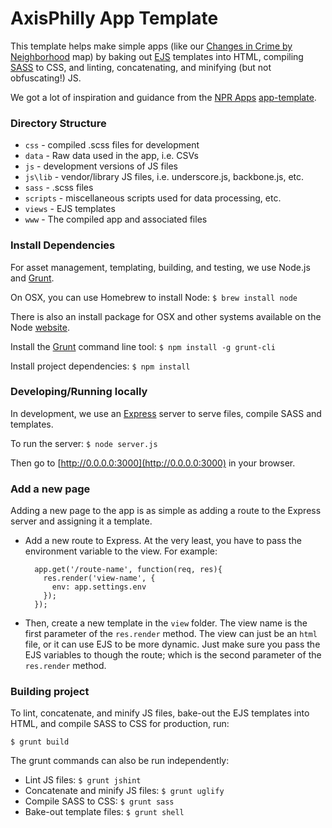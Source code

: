 # AxisPhilly App Template

This template helps make simple apps (like our [Changes in Crime by Neighborhood](http://apps.axisphilly.org/crime-change/) map) by baking out [EJS](https://github.com/visionmedia/ejs) templates into HTML, compiling [SASS](http://sass-lang.com/) to CSS, and linting, concatenating, and minifying (but not obfuscating!) JS.

We got a lot of inspiration and guidance from the [NPR Apps](http://blog.apps.npr.org/) [app-template](https://github.com/nprapps/app-template).

### Directory Structure

- `css` - compiled .scss files for development
- `data` - Raw data used in the app, i.e. CSVs
- `js` - development versions of JS files
- `js\lib` - vendor/library JS files, i.e. underscore.js, backbone.js, etc.
- `sass` - .scss files
- `scripts` -  miscellaneous scripts used for data processing, etc.
- `views` - EJS templates
- `www` - The compiled app and associated files

### Install Dependencies
For asset management, templating, building, and testing, we use Node.js and [Grunt](http://www.gruntjs.com).

On OSX, you can use Homebrew to install Node: `$ brew install node`

There is also an install package for OSX and other systems available on the Node [website](http://nodejs.org/download/).

Install the [Grunt](https://github.com/gruntjs/grunt-cli) command line tool: `$ npm install -g grunt-cli`

Install project dependencies: `$ npm install`

### Developing/Running locally

In development, we use an [Express](http://expressjs.com/) server to serve files, compile SASS and templates. 

To run the server: `$ node server.js`

Then go to [http://0.0.0.0:3000](http://0.0.0.0:3000) in your browser.

### Add a new page

Adding a new page to the app is as simple as adding a route to the Express server and assigning it a template.

- Add a new route to Express. At the very least, you have to pass the environment variable to the view. For example:

        app.get('/route-name', function(req, res){
          res.render('view-name', {
            env: app.settings.env
          });
        });

- Then, create a new template in the `view` folder. The view name is the first parameter of the `res.render` method. The view can just be an `html` file, or it can use EJS to be more dynamic. Just make sure you pass the EJS variables to though the route; which is the second parameter of the `res.render` method.

### Building project

To lint, concatenate, and minify JS files, bake-out the EJS templates into HTML, and compile SASS to CSS for production, run:

    $ grunt build

The grunt commands can also be run independently:

- Lint JS files: `$ grunt jshint`
- Concatenate and minify JS files: `$ grunt uglify`
- Compile SASS to CSS: `$ grunt sass`
- Bake-out template files: `$ grunt shell`
